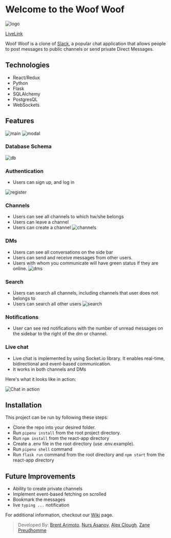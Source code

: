# Welcome to the Woof Woof

![logo]( <!-- Link goes here -->)

[LiveLink](https://woofwoof-app.herokuapp.com/)

Woof Woof is a clone of [Slack](https://www.slack.com), a popular chat application that allows people to post messages to public channels or send private Direct Messages.

## Technologies
- React/Redux
- Python
- Flask
- SQLAlchemy
- PostgresQL
- WebSockets

## Features
![main](https://github.com/CodingInRhythm/slack_clone/blob/main/wiki/images/ui-main.png)
![modal](https://github.com/CodingInRhythm/slack_clone/blob/main/wiki/images/ui-modal-profile.png)
<!-- screenshot of the splash page -->

### Database Schema
![db](https://github.com/CodingInRhythm/slack_clone/blob/main/wiki/images/Slack_Schema.JPG)

### Authentication
- Users can sign up, and log in

![register](https://github.com/CodingInRhythm/slack_clone/blob/main/wiki/images/ui-register.png)


### Channels
- Users can see all channels to which hw/she belongs
- Users can leave a channel
- Users can create a channel
![channels](https://github.com/CodingInRhythm/slack_clone/blob/main/wiki/images/ui-channels.png)

### DMs
- Users can see all conversations on the side bar
- Users can send and receive messages from other users.
- Users with whom you communicate will have green status if they are online.
![dms](https://github.com/CodingInRhythm/slack_clone/blob/main/wiki/images/ui-dms.png)

### Search
- Users can search all channels, including channels that user does not belongs to
- Users can search all other users
![search](https://github.com/CodingInRhythm/slack_clone/blob/main/wiki/images/ui-search.png)

### Notifications
- User can see red notifications with the number of unread messages on the sidebar to the right of the dm or channel.

<!-- screenshot of notifications -->
### Live chat
- Live chat is implemented by using Socket.io library. It enables real-time, bidirectional and event-based communication.
- It works in both channels and DMs




Here's what it looks like in action: <!-- livechat gif -->

![Chat in action]()

## Installation
This project can be run by following these steps:

- Clone the repo into your desired folder.
- Run `pipenv install` from the root project directory.
- Run `npm install` from the react-app directory
- Create a .env file in the root directory (use .env.example).
- Run `pipenv shell` command
- Run `flask run` command from the root directory and `npm start` from the react-app directory

## Future Improvements

- Ability to create private channels
- Implement event-based fetching on scrolled
- Bookmark the messages
- live `typing ...` notification

For additional information, checkout our [Wiki](https://github.com/CodingInRhythm/slack_clone/wiki) page.

> Developed By: [Brent Arimoto](https://github.com/brentarimoto), [Nurs Asanov](https://github.com/nasanov), [Alex Clough](https://github.com/CodingInRhythm), [Zane Preudhomme](https://github.com/zpreudhomme)
